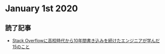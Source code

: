 # January 1st 2020
## 読了記事
- [Stack Overflowに高校時代から10年間書き込みを続けたエンジニアが学んだ15のこと](https://gigazine.net/news/20191231-stack-overflow-fifteen-things/)
